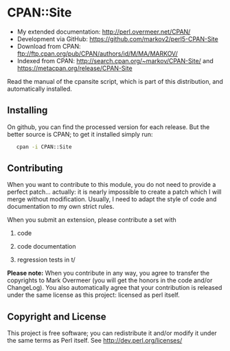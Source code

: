 # CPAN::Site

  * My extended documentation: <http://perl.overmeer.net/CPAN/>
  * Development via GitHub: <https://github.com/markov2/perl5-CPAN-Site>
  * Download from CPAN: <ftp://ftp.cpan.org/pub/CPAN/authors/id/M/MA/MARKOV/>
  * Indexed from CPAN: <http://search.cpan.org/~markov/CPAN-Site/>
    and <https://metacpan.org/release/CPAN-Site>

Read the manual of the cpansite script, which is part of this distribution,
and automatically installed.

## Installing

On github, you can find the processed version for each release.  But the
better source is CPAN; to get it installed simply run:

```sh
   cpan -i CPAN::Site
```

## Contributing

When you want to contribute to this module, you do not need to provide
a perfect patch... actually: it is nearly impossible to create a patch
which I will merge without modification.  Usually, I need to adapt the
style of code and documentation to my own strict rules.

When you submit an extension, please contribute a set with

1. code

2. code documentation

3. regression tests in t/

**Please note:**
When you contribute in any way, you agree to transfer the copyrights to
Mark Overmeer (you will get the honors in the code and/or ChangeLog).
You also automatically agree that your contribution is released under
the same license as this project: licensed as perl itself.

## Copyright and License

This project is free software; you can redistribute it and/or modify it
under the same terms as Perl itself.
See <http://dev.perl.org/licenses/>

